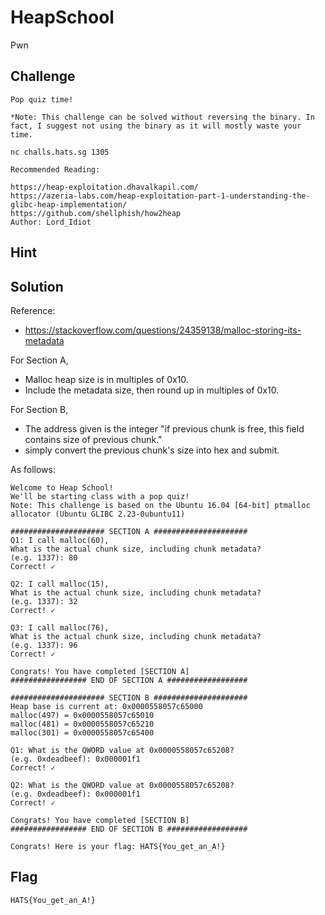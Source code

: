 # HeapSchool
Pwn

## Challenge 

	Pop quiz time!

	*Note: This challenge can be solved without reversing the binary. In fact, I suggest not using the binary as it will mostly waste your time.

	nc challs.hats.sg 1305

	Recommended Reading:

	https://heap-exploitation.dhavalkapil.com/
	https://azeria-labs.com/heap-exploitation-part-1-understanding-the-glibc-heap-implementation/
	https://github.com/shellphish/how2heap
	Author: Lord_Idiot

## Hint

## Solution

Reference:

- https://stackoverflow.com/questions/24359138/malloc-storing-its-metadata

For Section A, 

- Malloc heap size is in multiples of 0x10.
- Include the metadata size, then round up in multiples of 0x10.


For Section B,

- The address given is the integer "if previous chunk is free, this field contains size of previous chunk."
- simply convert the previous chunk's size into hex and submit.

As follows:

	Welcome to Heap School!
	We'll be starting class with a pop quiz!
	Note: This challenge is based on the Ubuntu 16.04 [64-bit] ptmalloc allocator (Ubuntu GLIBC 2.23-0ubuntu11)

	##################### SECTION A #####################
	Q1: I call malloc(60),
	What is the actual chunk size, including chunk metadata?
	(e.g. 1337): 80
	Correct! ✓

	Q2: I call malloc(15),
	What is the actual chunk size, including chunk metadata?
	(e.g. 1337): 32
	Correct! ✓

	Q3: I call malloc(76),
	What is the actual chunk size, including chunk metadata?
	(e.g. 1337): 96
	Correct! ✓

	Congrats! You have completed [SECTION A]
	################# END OF SECTION A ##################

	##################### SECTION B #####################
	Heap base is current at: 0x0000558057c65000
	malloc(497) = 0x0000558057c65010
	malloc(481) = 0x0000558057c65210
	malloc(301) = 0x0000558057c65400

	Q1: What is the QWORD value at 0x0000558057c65208?
	(e.g. 0xdeadbeef): 0x000001f1
	Correct! ✓

	Q2: What is the QWORD value at 0x0000558057c65208?
	(e.g. 0xdeadbeef): 0x000001f1
	Correct! ✓

	Congrats! You have completed [SECTION B]
	################# END OF SECTION B ##################

	Congrats! Here is your flag: HATS{You_get_an_A!}

## Flag

	HATS{You_get_an_A!}
